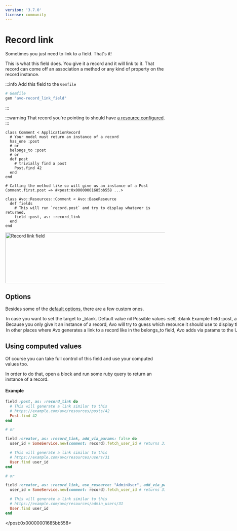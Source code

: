 ```yaml
---
version: '3.7.0'
license: community
---
```


# Record link

Sometimes you just need to link to a field. That's it!

This is what this field does. You give it a record and it will link to it.
That record can come off an association a method or any kind of property on the record instance.

:::info Add this field to the `Gemfile`
```ruby
# Gemfile
gem "avo-record_link_field"
```
:::

:::warning
That record you're pointing to should have [a resource configured](./../resources.html#overview).
:::

```ruby{14,19}
class Comment < ApplicationRecord
  # Your model must return an instance of a record
  has_one :post
  # or
  belongs_to :post
  # or
  def post
    # trivially find a post
    Post.find 42
  end
end

# Calling the method like so will give us an instance of a Post
Comment.first.post => #<post:0x00000001685bb558 ...>

class Avo::Resources::Comment < Avo::BaseResource
  def fields
    # This will run `record.post` and try to display whatever is returned.
    field :post, as: :record_link
  end
end
```

<Image src="/assets/img/fields/record_link/record-link.png" width="876" height="160" alt="Record link field" />

## Options

Besides some of the [default options](./../field-options.html), there are a few custom ones.

<Option name="`target`">

In case you want to set the target to `_blank`.

#### Default value

`nil`

#### Possible values

`:self`, `:blank`

#### Example

```ruby
field :post, as: :record_link, target: :blank
```
</Option>

<Option name="`use_resource`">

Because you only give it an instance of a record, Avo will try to guess which resource it should use to display the title of the record and how to compute it's link.
With more advanced configurations (when you have [multiple resources for the same model](./../resources.html#use-multiple-resources-for-the-same-model)) that resource might not be the one that you wish for.

Using the `use_resource` configuration value you can tell Avo which resource it should use.

#### Default value

`nil`

#### Possible values

`big_post`, `AdminUser`, `Avo::Resources::TinyPhoto`

#### Example

```ruby
field :post, as: :record_link, use_resource: "big_post"

field :admin, as: :record_link, use_resource: "AdminUser"

field :thumbnail, as: :record_link, use_resource: "Avo::Resources::TinyPhoto"
```
</Option>

<Option name="`add_via_params`">

In other places where Avo generates a link to a record like in the [`belongs_to` field](./../associations/belongs_to.html), Avo adds `via` params to the URL so it knows how to generate the back button link.
That URL can also be passed on to other team mates and everyone can have the same navigation experience.

In the `record_link` field Avo adds these params automatically, but that might not be what you want. You can remove those `via` params by setting the `add_via_params` option to `false`.

#### Default value

`true`

#### Possible values

`true`, `false`

#### Example

```ruby
# This will generate a link similar to this
# https://example.com/avo/resources/projects/40?via_record_id=40&via_resource_class=Avo%3A%3AResources%3A%3AProject
field :post, as: :record_link, add_via_params: true

# This will generate a link similar to this
# https://example.com/avo/resources/projects/40
field :post, as: :record_link, add_via_params: false
```
</Option>

## Using computed values

Of course you can take full control of this field and use your computed values too.

In order to do that, open a block and run some ruby query to return an instance of a record.

#### Example

```ruby
field :post, as: :record_link do
  # This will generate a link similar to this
  # https://example.com/avo/resources/posts/42
  Post.find 42
end

# or

field :creator, as: :record_link, add_via_params: false do
  user_id = SomeService.new(comment: record).fetch_user_id # returns 31

  # This will generate a link similar to this
  # https://example.com/avo/resources/users/31
  User.find user_id
end

# or

field :creator, as: :record_link, use_resource: "AdminUser", add_via_params: false do
  user_id = SomeService.new(comment: record).fetch_user_id # returns 31

  # This will generate a link similar to this
  # https://example.com/avo/resources/admin_users/31
  User.find user_id
end
```
</post:0x00000001685bb558>
